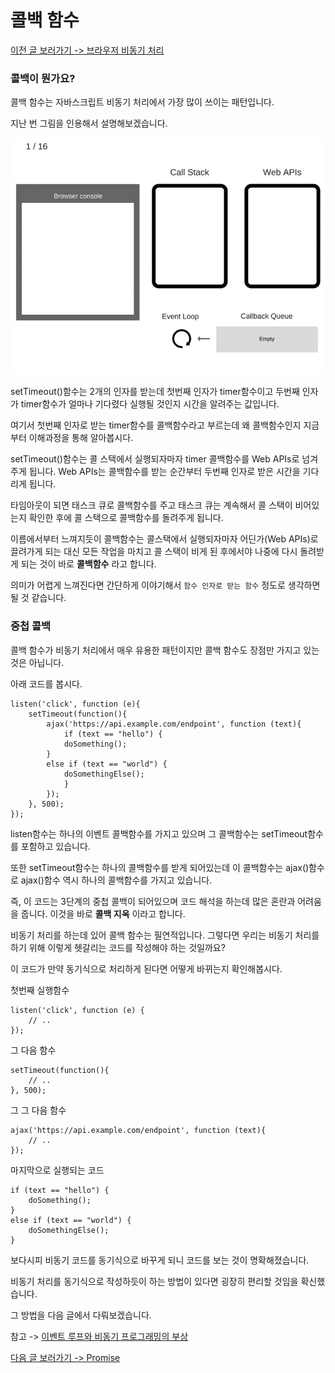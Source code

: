 # 콜백 함수

[이전 글 보러가기 -> 브라우저 비동기 처리](./Asynchronous.md)

### 콜백이 뭔가요?

콜백 함수는 자바스크립트 비동기 처리에서 가장 많이 쓰이는 패턴입니다.<br>

지난 번 그림을 인용해서 설명해보겠습니다.<br>

![Frontend 05](../../../Image/frontend-05.gif)

setTimeout()함수는 2개의 인자를 받는데 첫번째 인자가 timer함수이고 두번째 인자가 timer함수가 얼마나 기다렸다 실행될 것인지 시간을 알려주는 값입니다.<br>

여기서 첫번째 인자로 받는 timer함수를 콜백함수라고 부르는데 왜 콜백함수인지 지금부터 이해과정을 통해 알아봅시다.<br>

setTimeout()함수는 콜 스택에서 실행되자마자 timer 콜백함수를 Web APIs로 넘겨주게 됩니다. Web APIs는 콜백함수를 받는 순간부터 두번째 인자로 받은 시간을 기다리게 됩니다.<br>

타임아웃이 되면 태스크 큐로 콜백함수를 주고 태스크 큐는 계속해서 콜 스택이 비어있는지 확인한 후에 콜 스택으로 콜백함수를 돌려주게 됩니다.<br>

이름에서부터 느껴지듯이 콜백함수는 콜스택에서 실행되자마자 어딘가(Web APIs)로 끌려가게 되는 대신 모든 작업을 마치고 콜 스택이 비게 된 후에서야 나중에 다시 돌려받게 되는 것이 바로 **콜백함수** 라고 합니다.<br>

의미가 어렵게 느껴진다면 간단하게 이야기해서 `함수 인자로 받는 함수` 정도로 생각하면 될 것 같습니다.<br>

### 중첩 콜백

콜백 함수가 비동기 처리에서 매우 유용한 패턴이지만 콜백 함수도 장점만 가지고 있는 것은 아닙니다.<br>

아래 코드를 봅시다.<br>

```
listen('click', function (e){
    setTimeout(function(){
        ajax('https://api.example.com/endpoint', function (text){
            if (text == "hello") {
	        doSomething();
	    }
	    else if (text == "world") {
	        doSomethingElse();
            }
        });
    }, 500);
});
```

listen함수는 하나의 이벤트 콜백함수를 가지고 있으며 그 콜백함수는 setTimeout함수를 포함하고 있습니다.<br>

또한 setTimeout함수는 하나의 콜백함수를 받게 되어있는데 이 콜백함수는 ajax()함수로 ajax()함수 역시 하나의 콜백함수를 가지고 있습니다.<br>

즉, 이 코드는 3단계의 중첩 콜백이 되어있으며 코드 해석을 하는데 많은 혼란과 어려움을 줍니다. 이것을 바로 **콜백 지옥** 이라고 합니다.<br>

비동기 처리를 하는데 있어 콜백 함수는 필연적입니다. 그렇다면 우리는 비동기 처리를 하기 위해 이렇게 헷갈리는 코드를 작성해야 하는 것일까요?<br>

이 코드가 만약 동기식으로 처리하게 된다면 어떻게 바뀌는지 확인해봅시다.<br>

첫번째 실행함수<br>

```
listen('click', function (e) {
	// ..
});
```

그 다음 함수<br>

```
setTimeout(function(){
    // ..
}, 500);
```

그 그 다음 함수<br>

```
ajax('https://api.example.com/endpoint', function (text){
    // ..
});
```

마지막으로 실행되는 코드<br>

```
if (text == "hello") {
    doSomething();
}
else if (text == "world") {
    doSomethingElse();
}
```

보다시피 비동기 코드를 동기식으로 바꾸게 되니 코드를 보는 것이 명확해졌습니다.<br>

비동기 처리를 동기식으로 작성하듯이 하는 방법이 있다면 굉장히 편리할 것임을 확신했습니다.<br>

그 방법을 다음 글에서 다뤄보겠습니다.<br>

참고 -> [이벤트 루프와 비동기 프로그래밍의 부상](https://engineering.huiseoul.com/%EC%9E%90%EB%B0%94%EC%8A%A4%ED%81%AC%EB%A6%BD%ED%8A%B8%EB%8A%94-%EC%96%B4%EB%96%BB%EA%B2%8C-%EC%9E%91%EB%8F%99%ED%95%98%EB%8A%94%EA%B0%80-%EC%9D%B4%EB%B2%A4%ED%8A%B8-%EB%A3%A8%ED%94%84%EC%99%80-%EB%B9%84%EB%8F%99%EA%B8%B0-%ED%94%84%EB%A1%9C%EA%B7%B8%EB%9E%98%EB%B0%8D%EC%9D%98-%EB%B6%80%EC%83%81-async-await%EC%9D%84-%EC%9D%B4%EC%9A%A9%ED%95%9C-%EC%BD%94%EB%94%A9-%ED%8C%81-%EB%8B%A4%EC%84%AF-%EA%B0%80%EC%A7%80-df65ffb4e7e)<br>

[다음 글 보러가기 -> Promise](./Promise.md)
